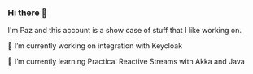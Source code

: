 ### Hi there 👋

I'm Paz and this account is a show case of stuff that I like working on.

🔭 I’m currently working on integration with Keycloak

🌱 I’m currently learning Practical Reactive Streams with Akka and Java
